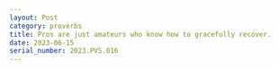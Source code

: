 ```yaml
---
layout: Post
category: proverbs
title: Pros are just amateurs who know how to gracefully recover.
date: 2023-06-15
serial_number: 2023.PVS.016
---
```

